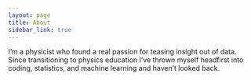 ```yaml
---
layout: page
title: About
sidebar_link: true
---
```


<p class="message">
I’m a physicist who found a real passion for teasing insight out of data. Since transitioning to physics education I’ve thrown myself headfirst into coding, statistics, and machine learning and haven’t looked back.  
</p>

